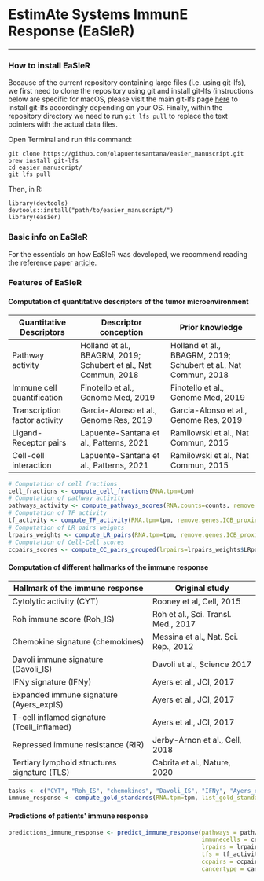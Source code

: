 # EstimAte Systems ImmunE Response (EaSIeR)

---
 
### How to install EaSIeR

Because of the current repository containing large files (i.e. using git-lfs), we first need to clone the repository using git and install git-lfs (instructions below are specific for macOS, please visit the main git-lfs page [here](https://docs.github.com/en/github/managing-large-files/installing-git-large-file-storage) to install git-lfs accordingly depending on your OS. Finally, within the repository directory we need to run `git lfs pull` to replace the text pointers with the actual data files.

Open Terminal and run this command:
```{bash}
git clone https://github.com/olapuentesantana/easier_manuscript.git
brew install git-lfs
cd easier_manuscript/
git lfs pull
```
Then, in R:
```{r}
library(devtools)
devtools::install("path/to/easier_manuscript/")
library(easier)
```

### Basic info on EaSIeR
For the essentials on how EaSIeR was developed, we recommend reading the reference paper [article](https://www.cell.com/patterns/fulltext/S2666-3899(21)00126-4).

### Features of EaSIeR

#### Computation of quantitative descriptors of the tumor microenvironment

| Quantitative Descriptors  | Descriptor conception  | Prior knowledge |
|------------------------------------------------------------------------ | ------------------ | ------------------------------ |
| Pathway activity  | Holland et al., BBAGRM, 2019; Schubert et al., Nat Commun, 2018 | Holland et al., BBAGRM, 2019; Schubert et al., Nat Commun, 2018 |
| Immune cell quantification  | Finotello et al., Genome Med, 2019 | Finotello et al., Genome Med, 2019|
| Transcription factor activity | Garcia-Alonso et al., Genome Res, 2019 | Garcia-Alonso et al., Genome Res, 2019 |
| Ligand-Receptor pairs | Lapuente-Santana et al., Patterns, 2021 | Ramilowski et al., Nat Commun, 2015 |
| Cell-cell interaction | Lapuente-Santana et al., Patterns, 2021 | Ramilowski et al.,  Nat Commun, 2015 |

```R
# Computation of cell fractions
cell_fractions <- compute_cell_fractions(RNA.tpm=tpm)
# Computation of pathway activity
pathways_activity <- compute_pathways_scores(RNA.counts=counts, remove.genes.ICB_proxies=TRUE)
# Computation of TF activity
tf_activity <- compute_TF_activity(RNA.tpm=tpm, remove.genes.ICB_proxies=FALSE)
# Computation of LR pairs weights
lrpairs_weights <- compute_LR_pairs(RNA.tpm=tpm, remove.genes.ICB_proxies=FALSE, compute.cytokines.pairs=FALSE, cancertype="pancan")
# Computation of Cell-Cell scores
ccpairs_scores <- compute_CC_pairs_grouped(lrpairs=lrpairs_weights$LRpairs, cancertype="pancan")
```

#### Computation of different hallmarks of the immune response

| Hallmark of the immune response | Original study |
|------------------------------------------- | ------------------ |
| Cytolytic activity (CYT) | Rooney et al, Cell, 2015 |
| Roh immune score (Roh_IS) | Roh et al., Sci. Transl. Med., 2017 |
| Chemokine signature (chemokines) | Messina et al., Nat. Sci. Rep., 2012 |
| Davoli immune signature (Davoli_IS) | Davoli et al., Science 2017 |
| IFNy signature (IFNy) | Ayers et al., JCI, 2017 |
| Expanded immune signature (Ayers_expIS) | Ayers et al., JCI, 2017 |
| T-cell inflamed signature (Tcell_inflamed) | Ayers et al., JCI, 2017 |
| Repressed immune resistance (RIR) | Jerby-Arnon et al., Cell, 2018 |
| Tertiary lymphoid structures signature (TLS) | Cabrita et al., Nature, 2020 |

```R
tasks <- c("CYT", "Roh_IS", "chemokines", "Davoli_IS", "IFNy", "Ayers_expIS", "Tcell_inflamed", "RIR", "TLS")
immune_response <- compute_gold_standards(RNA.tpm=tpm, list_gold_standards=tasks, cancertype=cancer_type, output_file_path=tmp_file_path)
```

#### Predictions of patients' immune response
```R
predictions_immune_response <- predict_immune_response(pathways = pathways_activity,
                                                       immunecells = cell_fractions,
                                                       lrpairs = lrpairs_weights,
                                                       tfs = tf_activity,
                                                       ccpairs = ccpairs_scores,
                                                       cancertype = cancertype)
```
